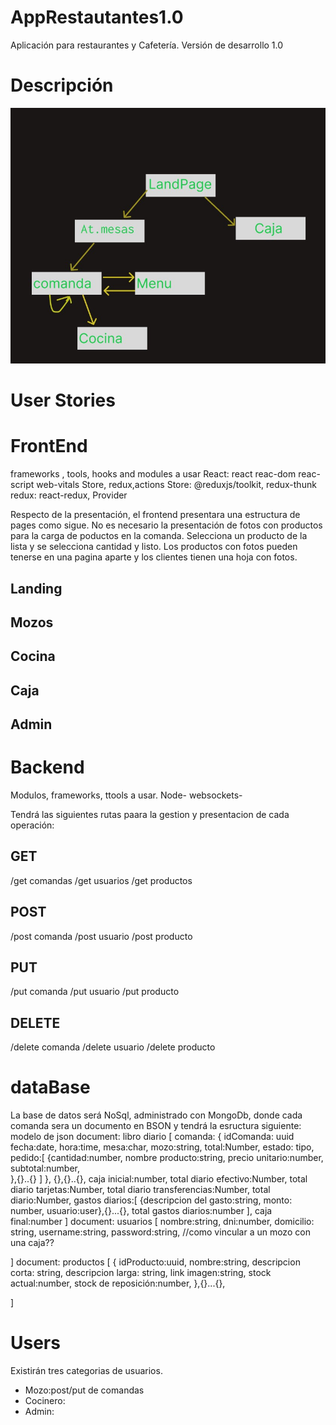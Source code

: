 # AppRestautantes1.0
Aplicación para restaurantes y Cafetería. Versión de desarrollo 1.0
# Descripción
![imagen](image.jpg)


# User Stories

# FrontEnd
frameworks  , tools, hooks and modules a usar 
React: react reac-dom reac-script web-vitals
Store, redux,actions
Store: @reduxjs/toolkit, redux-thunk
redux: react-redux, Provider


Respecto de la presentación, el frontend presentara una estructura de pages como sigue.
No es necesario la presentación de fotos con productos para la carga de poductos en la comanda. Selecciona un producto de la lista y se selecciona cantidad y listo.
Los productos con fotos pueden tenerse en una pagina aparte y los clientes tienen una hoja con fotos.


## Landing
## Mozos
## Cocina
## Caja
## Admin


# Backend
Modulos, frameworks, ttools a usar.
Node- websockets- 

Tendrá las siguientes rutas paara la gestion y presentacion de cada operación:
## GET
/get comandas
/get usuarios
/get productos

## POST
/post comanda
/post usuario
/post producto

## PUT  
/put comanda
/put usuario
/put producto

## DELETE
/delete comanda
/delete usuario
/delete producto

# dataBase
La base de datos será NoSql, administrado con MongoDb, donde cada comanda sera un documento en BSON y tendrá la esructura siguiente:
modelo de json
document: libro diario
[
  comanda:  {
        idComanda: uuid
        fecha:date,
        hora:time,
        mesa:char,
        mozo:string,
total:Number,
estado: tipo,
pedido:[
    {cantidad:number, 
    nombre producto:string,
    precio unitario:number,
    subtotal:number,    
     },{}..{}
    ]
    },
{},{}..{},
caja inicial:number,
total diario efectivo:Number,
total diario tarjetas:Number,
total diario transferencias:Number,
total diario:Number,
gastos diarios:[
    {descripcion del gasto:string,
    monto: number,
    usuario:user},{}...{},
    total gastos diarios:number ],
    caja final:number
]
document: usuarios
[
nombre:string,
dni:number,
domicilio: string,
username:string,
password:string,
//como vincular a un mozo con una caja??

]
document: productos
[
{ idProducto:uuid,
    nombre:string,
descripcion corta:  string,
descripcion larga: string,
link imagen:string,
stock actual:number,
stock de reposición:number,
},{}...{},

]


# Users
Existirán tres categorias de usuarios.
- Mozo:post/put de comandas
- Cocinero:
- Admin:
